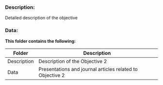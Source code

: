 ### Description:
Detailed description of the objective


### Data:

**This folder contains the following:**

Folder |  Description
--- | ---
Description | Description of the Objective 2
Data | Presentations and journal articles related to Objective 2

